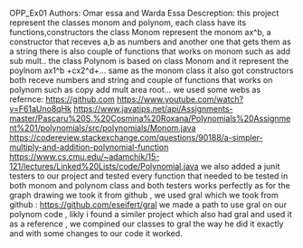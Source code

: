 OPP_Ex01
Authors: Omar essa and Warda Essa Descreption: this project represent the classes monom and polynom, each class have its functions,constructors the class Monom represent the monom ax^b, a constructor that receves a,b as numbers and another one that gets them as a string there is also couple of functions that works on monom such as add sub mult.. the class Polynom is based on class Monom and it represent the poylnom ax1^b +cx2^d+... same as the monom class it also got constructors both receve numbers and string and couple of functions that works on polynom such as copy add mult area root... we used some webs as refernce: https://github.com https://www.youtube.com/watch?v=F61aUno8qHk https://www.javatips.net/api/Assignments-master/Pascaru%20S.%20Cosmina%20Roxana/Polynomials%20Assignment%201/polynomials/src/polynomials/Monom.java https://codereview.stackexchange.com/questions/90188/a-simpler-multiply-and-addition-polynomial-function https://www.cs.cmu.edu/~adamchik/15-121/lectures/Linked%20Lists/code/Polynomial.java we also added a junit testers to our project and tested every function that needed to be tested in both monom and polynom class and both testers works perfectly as for the graph drawing we took it from github , we used gral which we took from github : https://github.com/eseifert/gral we made a path to use gral on our polynom code , likly i found a similer project which also had gral and used it as a reference , we compined our classes to gral the way he did it exactly and with some changes to our code it worked.
